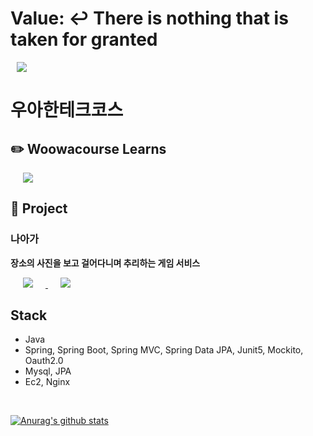 # Value: ↩️ There is nothing that is taken for granted


<a href="http://joseph415.github.io/resume/">
    <img 
        src="http://img.shields.io/badge/-📘resume-bbe1fa?style=flat&link=http://joseph415.github.io/resume/"
        style="height : auto; margin-left : 10px; margin-right : 20px;"/>
</a>

# 우아한테크코스

## ✏️ Woowacourse Learns
<a href="https://github.com/chaewon121/woowacourse-learn-records">
    <img 
        src="http://img.shields.io/badge/-Github Repo-1b262c?style=flat&logo=Github&link=https://github.com/joseph415/woowacourse-learns"
        style="height : auto; margin-left : 20px; margin-right : 20px;"/>
</a>

## 📑 Project

### 나아가
**장소의 사진을 보고 걸어다니며 추리하는 게임 서비스**
<div>
<a href="https://github.com/woowacourse-teams/2023-naaga">
    <img 
        src="http://img.shields.io/badge/-Project Repo-1b262c?style=flat&logo=Github&link=https://github.com/woowacourse-teams/2023-naaga"
        style="height : auto; margin-left : 20px; margin-right : 20px;"/>
</a>
<a href="https://github.com/chaewon121/NAAGA-project-records">
    <img 
        src="http://img.shields.io/badge/-기술 적용기-3282b8?style=flat&logo=Github&link=https://github.com/chaewon121/NAAGA-project-records"
        style="height : auto; margin-left : 20px; margin-right : 20px;"/>
</a>
</div>

## Stack
- Java
- Spring, Spring Boot, Spring MVC, Spring Data JPA, Junit5, Mockito, Oauth2.0
- Mysql, JPA
- Ec2, Nginx
<br/>

[![Anurag's github stats](https://github-readme-stats.vercel.app/api?username=chaewon121&count_private=true&hide=stars&show_icons=true)](https://github.com/chaewon121/github-readme-stats)
